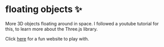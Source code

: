 # floating objects ✨
More 3D objects floating around in space. I followed a youtube tutorial for this, to learn more about the Three.js library. 

Click [here](https://react-floating-objects.netlify.app/) for a fun website to play with.
